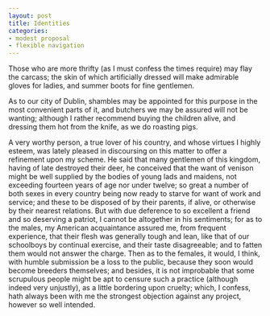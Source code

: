 ```yaml
---
layout: post
title: Identities
categories:
- modest proposal
- flexible navigation
---
```


Those who are more thrifty (as I must confess the times require) may flay the carcass; the skin of which artificially dressed will make admirable gloves for ladies, and summer boots for fine gentlemen.

As to our city of Dublin, shambles may be appointed for this purpose in the most convenient parts of it, and butchers we may be assured will not be wanting; although I rather recommend buying the children alive, and dressing them hot from the knife, as we do roasting pigs.

A very worthy person, a true lover of his country, and whose virtues I highly esteem, was lately pleased in discoursing on this matter to offer a refinement upon my scheme. He said that many gentlemen of this kingdom, having of late destroyed their deer, he conceived that the want of venison might be well supplied by the bodies of young lads and maidens, not exceeding fourteen years of age nor under twelve; so great a number of both sexes in every country being now ready to starve for want of work and service; and these to be disposed of by their parents, if alive, or otherwise by their nearest relations. But with due deference to so excellent a friend and so deserving a patriot, I cannot be altogether in his sentiments; for as to the males, my American acquaintance assured me, from frequent experience, that their flesh was generally tough and lean, like that of our schoolboys by continual exercise, and their taste disagreeable; and to fatten them would not answer the charge. Then as to the females, it would, I think, with humble submission be a loss to the public, because they soon would become breeders themselves; and besides, it is not improbable that some scrupulous people might be apt to censure such a practice (although indeed very unjustly), as a little bordering upon cruelty; which, I confess, hath always been with me the strongest objection against any project, however so well intended.